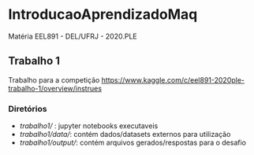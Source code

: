 # IntroducaoAprendizadoMaq
Matéria EEL891 - DEL/UFRJ - 2020.PLE
## Trabalho 1
Trabalho para a competição https://www.kaggle.com/c/eel891-2020ple-trabalho-1/overview/instrues
### Diretórios
- *trabalho1/* : jupyter notebooks executaveis
- *trabalho1/data/*: contém dados/datasets externos para utilização
- *trabalho1/output/*: contém arquivos gerados/respostas para o desafio
